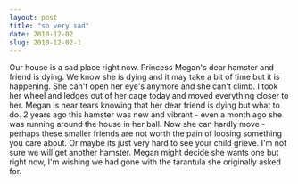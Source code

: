 ```yaml
---
layout: post
title: "so very sad"
date: 2010-12-02
slug: 2010-12-02-1
---
```


Our house is a sad place right now.  Princess Megan&apos;s dear hamster and friend is dying.  We know she is dying and it may take a bit of time but it is happening.  She can&apos;t open her eye&apos;s anymore and she can&apos;t climb.  I took her wheel and ledges out of her cage today and moved everything closer to her.  Megan is near tears knowing that her dear friend is dying but what to do.  2 years ago this hamster was new and vibrant - even a month ago she was running around the house in her ball.  Now she can hardly move - perhaps these smaller friends are not worth the pain of loosing something you care about. Or maybe its just very hard to see your child grieve.   I&apos;m not sure we will get another hamster.  Megan might decide she wants one but right now, I&apos;m wishing we had gone with the tarantula she originally asked for.   <br />
